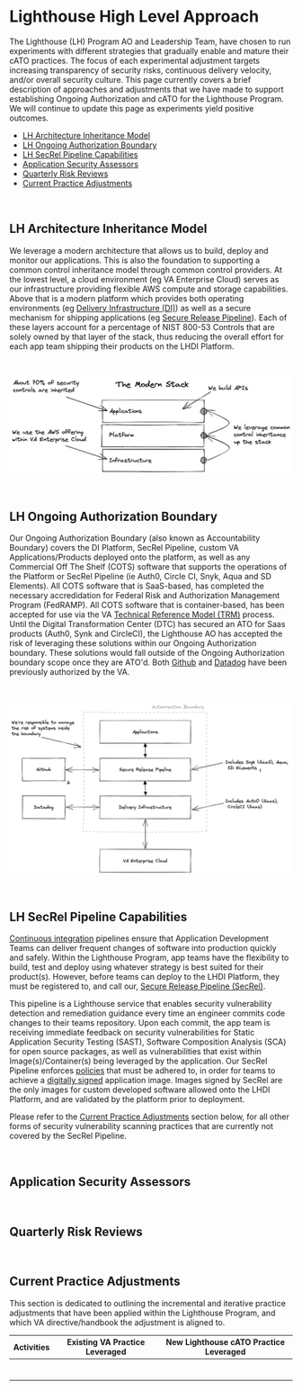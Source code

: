 # Lighthouse High Level Approach

The Lighthouse (LH) Program AO and Leadership Team, have chosen to run experiments with different strategies that gradually enable and mature their cATO practices. The focus of each experimental adjustment targets increasing transparency of security risks, continuous delivery velocity, and/or overall security culture. This page currently covers a brief description of approaches and adjustments that we have made to support establishing Ongoing Authorization and cATO for the Lighthouse Program. We will continue to update this page as experiments yield positive outcomes.

- [LH Architecture Inheritance Model](#lh-architecture-inheritance-model)
- [LH Ongoing Authorization Boundary](#lh-ongoing-authorization-boundary)
- [LH SecRel Pipeline Capabilities](#lh-secrel-pipeline-capabilities)
- [Application Security Assessors](#application-security-assessors)
- [Quarterly Risk Reviews](#quarterly-risk-reviews)
- [Current Practice Adjustments](#current-practice-adjustments)

<br/>

## LH Architecture Inheritance Model
We leverage a modern architecture that allows us to build, deploy and monitor our applications. This is also the foundation to supporting a common control inheritance model through common control providers. At the lowest level, a cloud environment (eg VA Enterprise Cloud) serves as our infrastructure providing flexible AWS compute and storage capabilities. Above that is a modern platform which provides both operating environments (eg [Delivery Infrastructure (DI)](platform.md)) as well as a secure mechanism for shipping applications (eg [Secure Release Pipeline](pipeline.md)). Each of these layers account for a percentage of NIST 800-53 Controls that are solely owned by that layer of the stack, thus reducing the overall effort for each app team shipping their products on the LHDI Platform.

<br/>

![Technology Stack!](images/architecture.png "Technology Stack")

<br/>

## LH Ongoing Authorization Boundary
Our Ongoing Authorization Boundary (also known as Accountability Boundary) covers the DI Platform, SecRel Pipeline, custom VA Applications/Products deployed onto the platform, as well as any Commercial Off The Shelf (COTS) software that supports the operations of the Platform or SecRel Pipeline (ie Auth0, Circle CI, Snyk, Aqua and SD Elements). All COTS software that is SaaS-based, has completed the necessary accredidation for Federal Risk and Authorization Management Program (FedRAMP). All COTS software that is container-based, has been accepted for use via the VA [Technical Reference Model (TRM)](https://oit.va.gov/Services/TRM/TRMHomePage.aspx) process.  Until the Digital Transformation Center (DTC) has secured an ATO for Saas products (Auth0, Synk and CircleCI), the Lighthouse AO has accepted the risk of leveraging these solutions within our Ongoing Authorization boundary. These solutions would fall outside of the Ongoing Authorization boundary scope once they are ATO'd. Both [Github](https://www.oit.va.gov/marketplace/product/details/get/github) and [Datadog](https://www.oit.va.govmarketplace/product/details/get/datadog) have been previously authorized by the VA.

<br/>

![Boundary!](images/boundary.png "Boundary")

<br/>

## LH SecRel Pipeline Capabilities
[Continuous integration](https://www.martinfowler.com/articles/continuousIntegration.html) pipelines ensure that Application Development Teams can deliver frequent changes of software into production quickly and safely. Within the Lighthouse Program, app teams have the flexibility to build, test and deploy using whatever strategy is best suited for their product(s). However, before teams can deploy to the LHDI Platform, they must be registered to, and call our, [Secure Release Pipeline (SecRel)](https://department-of-veterans-affairs.github.io/lighthouse-tornado). 

This pipeline is a Lighthouse service that enables security vulnerability detection and remediation guidance every time an engineer commits code changes to their teams repository. Upon each commit, the app team is receiving immediate feedback on security vulnerabilities for Static Application Security Testing (SAST), Software Composition Analysis (SCA) for open source packages, as well as vulnerabilities that exist within Image(s)/Container(s) being leveraged by the application. Our SecRel Pipeline enforces [policies](policy.md) that must be adhered to, in order for teams to achieve a [digitally signed](https://csrc.nist.gov/glossary/term/digital_signature) application image. Images signed by SecRel are the only images for custom developed software allowed onto the LHDI Platform, and are validated by the platform prior to deployment.

Please refer to the [Current Practice Adjustments](#current-practice-adjustments) section below, for all other forms of security vulnerability scanning practices that are currently not covered by the SecRel Pipeline.

<br/>

## Application Security Assessors

<br/>

## Quarterly Risk Reviews

<br/>

## Current Practice Adjustments
This section is dedicated to outlining the incremental and iterative practice adjustments that have been applied within the Lighthouse Program, and which VA directive/handbook the adjustment is aligned to.

| Activities | Existing VA Practice Leveraged | New Lighthouse cATO Practice Leveraged |
|------------|:------------------------------:|:--------------------------------------:|
|            |                                |                                        |
|            |                                |                                        |
|            |                                |                                        |
|            |                                |                                        |
|            |                                |                                        |
|            |                                |                                        |
|            |                                |                                        |

